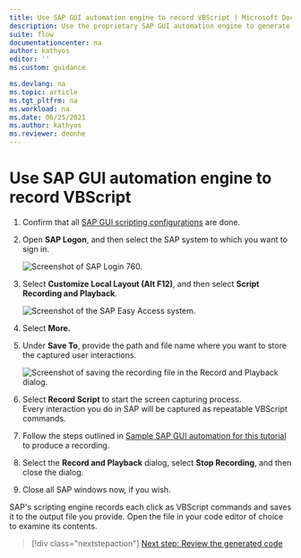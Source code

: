 ```yaml
---
title: Use SAP GUI automation engine to record VBScript | Microsoft Docs
description: Use the proprietary SAP GUI automation engine to generate VBScript output from recorded user interactions.
suite: flow
documentationcenter: na
author: kathyos
editor: ''
ms.custom: guidance

ms.devlang: na
ms.topic: article
ms.tgt_pltfrm: na
ms.workload: na
ms.date: 06/25/2021
ms.author: kathyos
ms.reviewer: deonhe
---
```


# Use SAP GUI automation engine to record VBScript

1. Confirm that all [SAP GUI scripting configurations](./prerequisites.md#sap-gui-scripting-configuration) are done.

1. Open **SAP Logon**, and then select the SAP system to which you want to sign in.

   ![Screenshot of SAP Login 760.](media/SAP-login-760.png)

1. Select **Customize Local Layout (Alt F12)**, and then select **Script Recording and Playback**.

   ![Screenshot of the SAP Easy Access system.](media/SAP-easy-access-system.png)

1. Select **More.**

1. Under **Save To**, provide the path and file name where you want to store the captured user interactions.

   ![Screenshot of saving the recording file in the Record and Playback dialog.](media/saving-recording-file.png)

1. Select **Record Script** to start the screen capturing process.  
    Every interaction you do in SAP will be captured as repeatable VBScript commands.

1. Follow the steps outlined in [Sample SAP GUI automation for this tutorial](sample-sap-scenario.md) to produce a recording.

1. Select the **Record and Playback** dialog, select **Stop Recording**, and then close the dialog.

1. Close all SAP windows now, if you wish.

SAP's scripting engine records each click as VBScript commands and saves it to the output file you provide. Open the file in your code editor of choice to examine its contents.

> [!div class="nextstepaction"]
> [Next step: Review the generated code](reviewing-generated-code.md)
